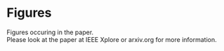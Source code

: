 # Figures
Figures occuring in the paper. \
Please look at the paper at IEEE Xplore or arxiv.org for more information.
